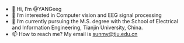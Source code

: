 - 👋 Hi, I’m @YANGeeg 
- 👀 I’m interested in Computer vision and EEG signal processing
- 🌱 I’m currently pursuing the M.S. degree with the School of Electrical and Information Engineering, Tianjin University, China. 
- 📫 How to reach me? My email is sunmy@tju.edu.cn

<!---
YANGeeg/YANGeeg is a ✨ special ✨ repository because its `README.md` (this file) appears on your GitHub profile.
You can click the Preview link to take a look at your changes.
--->
